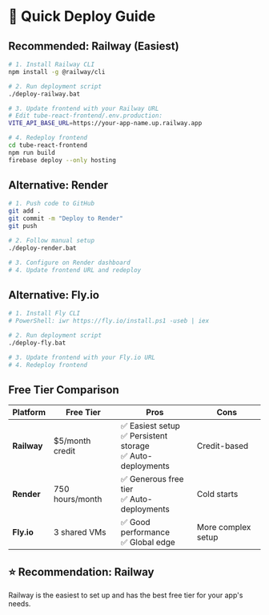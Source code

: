 # 🚀 Quick Deploy Guide

## Recommended: Railway (Easiest)
```bash
# 1. Install Railway CLI
npm install -g @railway/cli

# 2. Run deployment script
./deploy-railway.bat

# 3. Update frontend with your Railway URL
# Edit tube-react-frontend/.env.production:
VITE_API_BASE_URL=https://your-app-name.up.railway.app

# 4. Redeploy frontend
cd tube-react-frontend
npm run build
firebase deploy --only hosting
```

## Alternative: Render
```bash
# 1. Push code to GitHub
git add .
git commit -m "Deploy to Render"
git push

# 2. Follow manual setup
./deploy-render.bat

# 3. Configure on Render dashboard
# 4. Update frontend URL and redeploy
```

## Alternative: Fly.io
```bash
# 1. Install Fly CLI
# PowerShell: iwr https://fly.io/install.ps1 -useb | iex

# 2. Run deployment script
./deploy-fly.bat

# 3. Update frontend with your Fly.io URL
# 4. Redeploy frontend
```

## Free Tier Comparison

| Platform | Free Tier | Pros | Cons |
|----------|-----------|------|------|
| **Railway** | $5/month credit | ✅ Easiest setup<br>✅ Persistent storage<br>✅ Auto-deployments | Credit-based |
| **Render** | 750 hours/month | ✅ Generous free tier<br>✅ Auto-deployments | Cold starts |
| **Fly.io** | 3 shared VMs | ✅ Good performance<br>✅ Global edge | More complex setup |

## ⭐ Recommendation: Railway
Railway is the easiest to set up and has the best free tier for your app's needs.
